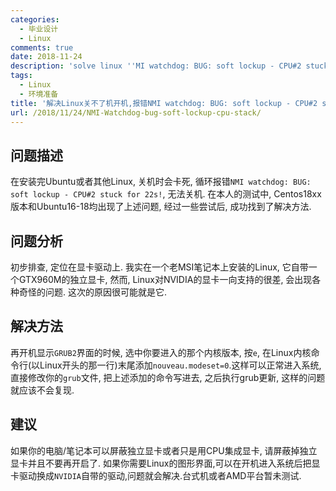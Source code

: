 ```yaml
---
categories:
  - 毕业设计
  - Linux
comments: true
date: 2018-11-24
description: 'solve linux ''MI watchdog: BUG: soft lockup - CPU#2 stuck for 22s'' bug.'
tags:
  - Linux
  - 环境准备
title: '解决Linux关不了机开机,报错NMI watchdog: BUG: soft lockup - CPU#2 stuck for 22s的bug'
url: /2018/11/24/NMI-Watchdog-bug-soft-lockup-cpu-stack/
---
```



## 问题描述
在安装完Ubuntu或者其他Linux, 关机时会卡死, 循环报错`NMI watchdog: BUG: soft lockup - CPU#2 stuck for 22s!`, 无法关机. 在本人的测试中, Centos18xx版本和Ubuntu16-18均出现了上述问题, 经过一些尝试后, 成功找到了解决方法.  

## 问题分析
初步排查, 定位在显卡驱动上. 我实在一个老MSI笔记本上安装的Linux, 它自带一个GTX960M的独立显卡, 然而, Linux对NVIDIA的显卡一向支持的很差, 会出现各种奇怪的问题. 这次的原因很可能就是它.   

## 解决方法
再开机显示`GRUB2`界面的时候, 选中你要进入的那个内核版本, 按`e`, 在Linux内核命令行(以Linux开头的那一行)末尾添加`nouveau.modeset=0`.这样可以正常进入系统, 直接修改你的`grub`文件, 把上述添加的命令写进去, 之后执行grub更新, 这样的问题就应该不会复现.  

## 建议
如果你的电脑/笔记本可以屏蔽独立显卡或者只是用CPU集成显卡, 请屏蔽掉独立显卡并且不要再开启了. 如果你需要Linux的图形界面,可以在开机进入系统后把显卡驱动换成`NVIDIA`自带的驱动,问题就会解决.台式机或者AMD平台暂未测试.  
